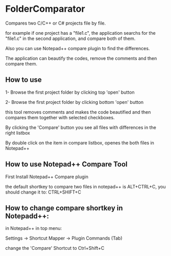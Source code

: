 # FolderComparator
Compares two C/C++ or C# projects file by file.

for example if one project has a "file1.c", the application searchs for the "file1.c" in the second application, and compare both of them.

Also you can use Notepad++ compare plugin to find the differences.

The application can beautify the codes, remove the comments and then compare them.

## How to use
1- Browse the first project folder by clicking top 'open' button

2- Browse the first project folder by clicking bottom 'open' button

this tool removes comments and makes the code beautified and then compares them together with selected checkboxes.

By clicking the 'Compare' button you see all files with differences in the right listbox

By double click on the item in compare listbox, openes the both files in Notepad++

## How to use Notepad++ Compare Tool
First Install Notepad++ Compare plugin

the default shortkey to compare two files in notepad++ is ALT+CTRL+C, you should change it to: CTRL+SHIFT+C

## How to change compare shortkey in Notepadd++:
in Notepad++ in top menu:

Settings -> Shortcut Mapper -> Plugin Commands (Tab)

change the 'Compare' Shortcut to  Ctrl+Shift+C


